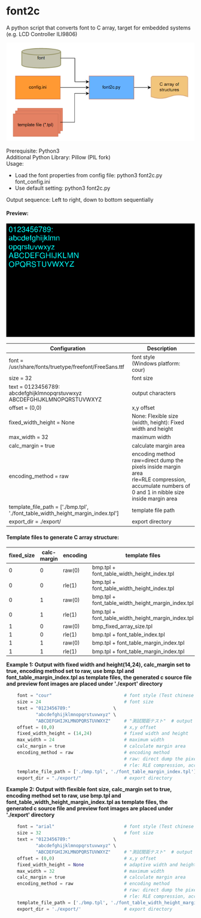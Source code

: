 # font2c
A python script that converts font to C array, target for embedded systems (e.g. LCD Controller ILI9806)

![Flow diagram](img/font2c_flow.png)

Prerequisite: Python3<br/>
Additional Python Library: Pillow (PIL fork)<br/>
Usage:<br/>
 - Load the font properties from config file: python3 font2c.py font_config.ini<br/>
 - Use default setting: python3 font2c.py

Output sequence: Left to right, down to bottom sequentially

#### Preview:
![Preview Screen Capture](img/screen_cap.png)

| Configuration | Description |
|       ---     |     ---     |
| font = /usr/share/fonts/truetype/freefont/FreeSans.ttf | font style <br/>(Windows platform: cour)          |
| size = 32                       | font size                                                                |
| text = 0123456789:<br/>abcdefghijklmnopqrstuvwxyz<br/>ABCDEFGHIJKLMNOPQRSTUVWXYZ | output characters       |
| offset = (0,0)                  | x,y offset                                                               |
| fixed_width_height = None       | None: Flexible size<br/>(width, height): Fixed width and height          | 
| max_width = 32                  | maximum width                                                            |
| calc_margin = true              | calculate margin area                                                    |
| encoding_method = raw           | encoding method<br/>raw=direct dump the pixels inside margin area<br/>rle=RLE compression, accumulate numbers of 0 and 1 in nibble size inside margin area<br/> |
| template_file_path = ['./bmp.tpl', <br/>'./font_table_width_height_margin_index.tpl'] | template file path |
| export_dir = ./export/          | export directory                                                         |

#### Template files to generate C array structure:
| fixed_size | calc-margin | encoding | template files                                     |
|    ---     |    ---      |    ---   |                                   ---              |
|      0     |      0      |  raw(0)  | bmp.tpl + font_table_width_height_index.tpl        |
|      0     |      0      |  rle(1)  | bmp.tpl + font_table_width_height_index.tpl        |
|      0     |      1      |  raw(0)  | bmp.tpl + font_table_width_height_margin_index.tpl |
|      0     |      1      |  rle(1)  | bmp.tpl + font_table_width_height_margin_index.tpl |
|      1     |      0      |  raw(0)  | bmp_fixed_array_size.tpl                           |
|      1     |      0      |  rle(1)  | bmp.tpl + font_table_index.tpl                     |
|      1     |      1      |  raw(0)  | bmp.tpl + font_table_margin_index.tpl              |
|      1     |      1      |  rle(1)  | bmp.tpl + font_table_margin_index.tpl              |


**Example 1: Output with fixed width and height(14,24), calc_margin set to true, encoding method set to raw, use bmp.tpl and font_table_margin_index.tpl as template files, the generated c source file and preview font images are placed under './export' directory**
```python
    font = "cour"                           # font style (Test chinese font: kaiu)
    size = 24                               # font size
    text = "0123456789:"                \
           "abcdefghijklmnopqrstuvwxyz" \
           "ABCDEFGHIJKLMNOPQRSTUVWXYZ"     # "測試間距テスト"  # output which symbol
    offset = (0,0)                          # x,y offset
    fixed_width_height = (14,24)            # fixed width and height
    max_width = 24                          # maximum width
    calc_margin = true                      # calculate margin area
    encoding_method = raw                   # encoding method
                                            # raw: direct dump the pixels inside margin area
                                            # rle: RLE compression, accumulate numbers of 0 and 1 in nibble size inside margin area
    template_file_path = ['./bmp.tpl', './font_table_margin_index.tpl'] # template file path
    export_dir = "./export/"                # export directory
```

**Example 2: Output with flexible font size, calc_margin set to true, encoding method set to raw, use bmp.tpl and font_table_width_height_margin_index.tpl as template files, the generated c source file and preview font images are placed under './export' directory**
```python
    font = "arial"                          # font style (Test chinese font: kaiu)
    size = 32                               # font size
    text = "0123456789:"                \
           "abcdefghijklmnopqrstuvwxyz" \
           "ABCDEFGHIJKLMNOPQRSTUVWXYZ"     # "測試間距テスト"  # output which symbol
    offset = (0,0)                          # x,y offset
    fixed_width_height = None               # adaptive width and height
    max_width = 32                          # maximum width
    calc_margin = true                      # calculate margin area
    encoding_method = raw                   # encoding method
                                            # raw: direct dump the pixels inside margin area
                                            # rle: RLE compression, accumulate numbers of 0 and 1 in nibble size inside margin area
    template_file_path = ['./bmp.tpl', './font_table_width_height_margin_index.tpl']# template file path
    export_dir = './export/'                # export directory
```
